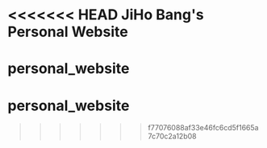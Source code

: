 <<<<<<< HEAD
JiHo Bang's Personal Website
=======
# personal_website
# personal_website
>>>>>>> f77076088af33e46fc6cd5f1665a7c70c2a12b08
